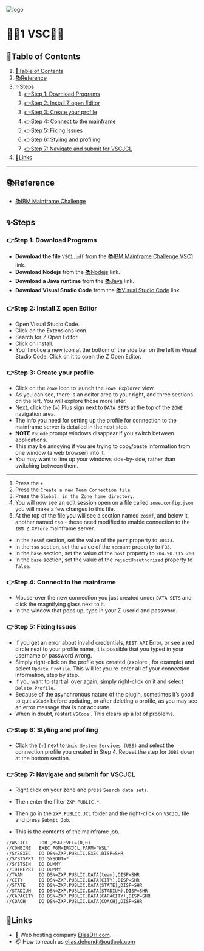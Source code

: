 ![logo](https://eliasdh.com/assets/media/images/logo-github.png)
# 💙🤍1 VSC🤍💙

## 📘Table of Contents

1. [📘Table of Contents](#📘table-of-contents)
2. [📚Reference](#📚reference)
3. [✨Steps](#✨steps)
    1. [👉Step 1: Download Programs](#👉step-1-download-programs)
    2. [👉Step 2: Install Z open Editor](#👉step-2-install-z-open-editor)
    3. [👉Step 3: Create your profile](#👉step-3-create-your-profile)
    4. [👉Step 4: Connect to the mainframe](#👉step-4-connect-to-the-mainframe)
    5. [👉Step 5: Fixing Issues](#👉step-5-fixing-issues)
    6. [👉Step 6: Styling and profiling](#👉step-6-styling-and-profiling)
    7. [👉Step 7: Navigate and submit for VSCJCL](#👉step-7-navigate-and-submit-for-vscjcl)
4. [🔗Links](#🔗links)

---

## 📚Reference

- [📚IBM Mainframe Challenge](https://ibmzxplore-static.s3.eu-gb.cloud-object-storage.appdomain.cloud/VSC1.pdf)

## ✨Steps

### 👉Step 1: Download Programs

- **Download the file** `VSC1.pdf` from the [📚IBM Mainframe Challenge VSC1](https://ibmzxplore-static.s3.eu-gb.cloud-object-storage.appdomain.cloud/VSC1.pdf) link.
- **Download Nodejs** from the [📚Nodejs](https://nodejs.org/en/download/) link.
- **Download a Java runtime** from the [📚Java](https://www.java.com/en/download/) link.
- **Download Visual Studio Code** from the [📚Visual Studio Code](https://code.visualstudio.com/download) link.

### 👉Step 2: Install Z open Editor

- Open Visual Studio Code.
- Click on the Extensions icon.
- Search for Z Open Editor.
- Click on Install.
- You’ll notice a new icon at the bottom of the side bar on the left in Visual Studio Code. Click on it to open the Z Open Editor.

### 👉Step 3: Create your profile

- Click on the `Zowe` icon to launch the `Zowe Explorer` view.
- As you can see, there is an editor area to your right, and three sections on the left. You will explore those more later.
- Next, click the (+) Plus sign next to `DATA SETS` at the top of the `ZOWE` navigation area.
- The info you need for setting up the profile for connection to the mainframe server is detailed in the next step.
- **NOTE** `VSCode` prompt windows disappear if you switch between applications.
- This may be annoying if you are trying to copy/paste information from one window (a web browser) into it.
- You may want to line up your windows side-by-side, rather than switching between them.
---
1. Press the `+`.
2. Press the `Create a new Team Connection file`.
3. Press the `Global: in the Zone home directory`.
4. You will now see an edit session open on a file called `zowe.config.json` you will make a few changes to this file.
5. At the top of the file you will see a section named `zosmf`, and below it, another named `tso` - these need modified to enable connection to the 
`IBM Z XPlore` mainframe server.
- In the `zosmf` section, set the value of the `port` property to `10443`.
- In the `tso` section, set the value of the `account` property to `FB3`.
- In the `base` section, set the value of the `host` property to `204.90.115.200`.
- In the `base` section, set the value of the `rejectUnauthorized` property to `false`.

### 👉Step 4: Connect to the mainframe

- Mouse-over the new connection you just created under `DATA SETS` and click the magnifying glass next to it.
- In the window that pops up, type in your Z-userid and password.

### 👉Step 5: Fixing Issues

- If you get an error about invalid credentials, `REST API` Error, or see a red circle next to your profile name, it is possible that you typed in your username or password wrong.
- Simply right-click on the profile you created (zxplore , for example) and select `Update Profile`. This will let you re-enter all of your connection information, step by step.
- If you want to start all over again, simply right-click on it and select `Delete Profile`. 
- Because of the asynchronous nature of the plugin, sometimes it’s good to quit `VSCode` before updating, or after deleting a profile, as you may see an error message that is not accurate.
- When in doubt, restart `VSCode` . This clears up a lot of problems.

### 👉Step 6: Styling and profiling

-  Click the (+) next to `Unix System Services (USS)` and select the connection profile you created in Step 4. Repeat the step for `JOBS` down at the bottom section.

### 👉Step 7: Navigate and submit for VSCJCL

- Right click on your zone and press `Search data sets`.
- Then enter the filter `ZXP.PUBLIC.*`.
- Then go in the `ZXP.PUBLIC.JCL` folder and the right-click on `VSCJCL` file and press `Submit Job`.

- This is the contents of the mainframe job.
```jcl
//WSLJCL    JOB ,MSGLEVEL=(0,0)
//COMBINE   EXEC PGM=IRXJCL,PARM='WSL'
//SYSEXEC   DD DSN=ZXP.PUBLIC.EXEC,DISP=SHR
//SYSTSPRT  DD SYSOUT=*
//SYSTSIN   DD DUMMY
//IDIREPRT  DD DUMMY
//TAAM      DD DSN=ZXP.PUBLIC.DATA(team),DISP=SHR
//CITY      DD DSN=ZXP.PUBLIC.DATA(CITY),DISP=SHR
//STATE     DD DSN=ZXP.PUBLIC.DATA(STATE),DISP=SHR
//STADIUM   DD DSN=ZXP.PUBLIC.DATA(STADIUM),DISP=SHR
//CAPACITY  DD DSN=ZXP.PUBLIC.DATA(CAPACITY),DISP=SHR
//COACH     DD DSN=ZXP.PUBLIC.DATA(COACH),DISP=SHR
```

## 🔗Links
- 👯 Web hosting company [EliasDH.com](https://eliasdh.com).
- 📫 How to reach us elias.dehondt@outlook.com